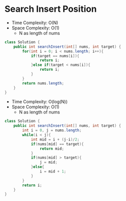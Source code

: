 # Search Insert Position

- Time Complexity: O(N)
- Space Complexity: O(1)
  - N as length of nums

```java
class Solution {
    public int searchInsert(int[] nums, int target) {
        for(int i = 0; i < nums.length; i++){
            if(target == nums[i]){
                return i;
            }else if(target < nums[i]){
                return i;
            }
        }
        return nums.length;
    }
}
```

- Time Complexity: O(log(N))
- Space Complexity: O(1)
  - N as length of nums

```java
class Solution {
    public int searchInsert(int[] nums, int target) {
        int i = 0, j = nums.length;
        while(i < j){
            int mid = i + (j-i)/2;
            if(nums[mid] == target){
                return mid;
            }
            if(nums[mid] > target){
                j = mid;
            }else{
                i = mid + 1;
            }
        }
        return i;
    }
}
```
